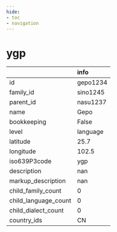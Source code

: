 ```yaml
---
hide:
- toc
- navigation
---
```

# ygp
|                      | info     |
|:---------------------|:---------|
| id                   | gepo1234 |
| family_id            | sino1245 |
| parent_id            | nasu1237 |
| name                 | Gepo     |
| bookkeeping          | False    |
| level                | language |
| latitude             | 25.7     |
| longitude            | 102.5    |
| iso639P3code         | ygp      |
| description          | nan      |
| markup_description   | nan      |
| child_family_count   | 0        |
| child_language_count | 0        |
| child_dialect_count  | 0        |
| country_ids          | CN       |